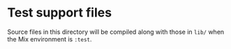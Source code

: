 # Test support files

Source files in this directory will be compiled along with those in `lib/` when the Mix environment is `:test`.
